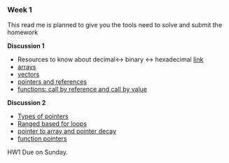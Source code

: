 ### Week 1
This read me is planned to give you the tools need to solve and submit the homework       

**Discussion 1**

- Resources to know about decimal<-> binary <-> hexadecimal [link](https://www.geeksforgeeks.org/how-to-convert-decimal-to-hexadecimal/)
- [arrays]()
- [vectors]()
- [pointers and references]()
- [functions: call by reference and call by value]()

**Discussion 2**            

- [Types of pointers]()
- [Ranged based for loops]()
- [pointer to array and pointer decay]()      
- [function pointers]() 

HW1 Due on Sunday. 
